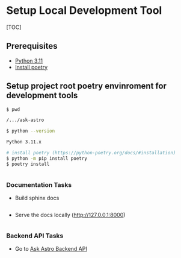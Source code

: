 # Setup Local Development Tool

[TOC]

## Prerequisites

- [Python 3.11](https://www.python.org/downloads/release/python-3116/)
- [Install poetry](https://python-poetry.org/docs/#installation)


## Setup project root poetry envinroment for development tools

```sh
$ pwd

/.../ask-astro

$ python --version

Python 3.11.x

# install poetry (https://python-poetry.org/docs/#installation)
$ python -m pip install poetry
$ poetry install
```

```{include} task_help_text/list_tasks.md
```

### Documentation Tasks

* Build sphinx docs

```{include} task_help_text/docs_build.md
```


* Serve the docs locally (http://127.0.0.1:8000)

```{include} task_help_text/docs_serve.md
```


### Backend API Tasks

- Go to [Ask Astro Backend API](./api/README.md)
